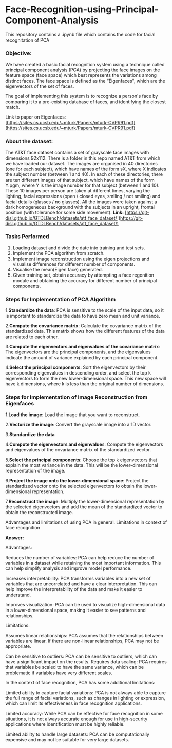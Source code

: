 # Face-Recognition-using-Principal-Component-Analysis

This repository contains a .ipynb file which contains the code for facial recognitation of PCA

### Objective:
We have created a basic facial recognition system using a technique called principal component analysis (PCA) 
by projecting the face images on the feature space (face space) which best
represents the variations among distinct faces. The face space is defined as the
“Eigenfaces", which are the eigenvectors of the set of faces.

The goal of implementing this system is to recognize a person's face by comparing it to a pre-existing database of faces, and identifying the closest match.

Link to paper on Eigenfaces: [https://sites.cs.ucsb.edu/~mturk/Papers/mturk-CVPR91.pdf](https://sites.cs.ucsb.edu/~mturk/Papers/mturk-CVPR91.pdf)

### About the dataset: 
The AT&T face dataset contains a set of grayscale face images with dimensions 92x112. There is a folder in this repo named AT&T from which we have loaded our dataset.
The images are organised in 40 directories (one for each subject), which have names of the form sX, where X indicates the subject number (between 1 and 40). 
In each of these directories, there are ten different images of that subject, which have names of the form Y.pgm, where Y is the image number for that subject (between 1 and 10). 
These 10 images per person are taken at different times, varying the lighting, facial expressions (open / closed eyes, smiling / not smiling) and facial details (glasses / no glasses). 
All the images were taken against a dark homogeneous background with the subjects in an upright, frontal position (with tolerance for some side movement). 
<b>Link:</b> [https://git-disl.github.io/GTDLBench/datasets/att_face_dataset/](https://git-disl.github.io/GTDLBench/datasets/att_face_dataset/)



### Tasks Performed
1. Loading dataset and divide the date into training and test sets. 
2. Implement the PCA algorithm from scratch.
3. Implement image reconstruction using the eigen projections and visualise differences for different number of components.
4. Visualise the mean(Eigen face) generated.
5. Given training set, obtain accuracy by attempting a face regonition module and obtaining the accuracy for different number of principal components.



### Steps for Implementation of PCA Algorithm

1.**Standardize the data**: PCA is sensitive to the scale of the input data, so it is important to standardize the data to have zero mean and unit variance.

2.**Compute the covariance matrix**: Calculate the covariance matrix of the standardized data. This matrix shows how the different features of the data are related to each other.

3.**Compute the eigenvectors and eigenvalues of the covariance matrix**: The eigenvectors are the principal components, and the eigenvalues indicate the amount of variance explained by each principal component.

4.**Select the principal components**: Sort the eigenvectors by their corresponding eigenvalues in descending order, and select the top k eigenvectors to form the new lower-dimensional space. This new space will have k dimensions, where k is less than the original number of dimensions.


### Steps for Implementation of Image Reconstruction from Eigenfaces

1.**Load the image**: Load the image that you want to reconstruct.

2.**Vectorize the image**: Convert the grayscale image into a 1D vector.

3.**Standardize the data**

4.**Compute the eigenvectors and eigenvalue**s: Compute the eigenvectors and eigenvalues of the covariance matrix of the standardized vector.

5.**Select the principal components**: Choose the top k eigenvectors that explain the most variance in the data. This will be the lower-dimensional representation of the image.

6.**Project the image onto the lower-dimensional space**: Project the standardized vector onto the selected eigenvectors to obtain the lower-dimensional representation.

7.**Reconstruct the image**: Multiply the lower-dimensional representation by the selected eigenvectors and add the mean of the standardized vector to obtain the reconstructed image.




Advantages and limitations of using PCA in general. Limitations in context of face recognition

**Answer:**

Advantages:

Reduces the number of variables: PCA can help reduce the number of variables in a dataset while retaining the most important information. This can help simplify analysis and improve model performance.

Increases interpretability: PCA transforms variables into a new set of variables that are uncorrelated and have a clear interpretation. This can help improve the interpretability of the data and make it easier to understand.

Improves visualization: PCA can be used to visualize high-dimensional data in a lower-dimensional space, making it easier to see patterns and relationships.

Limitations:

Assumes linear relationships: PCA assumes that the relationships between variables are linear. If there are non-linear relationships, PCA may not be appropriate.

Can be sensitive to outliers: PCA can be sensitive to outliers, which can have a significant impact on the results.
Requires data scaling: PCA requires that variables be scaled to have the same variance, which can be problematic if variables have very different scales.

In the context of face recognition, PCA has some additional limitations:

Limited ability to capture facial variations: PCA is not always able to capture the full range of facial variations, such as changes in lighting or expression, which can limit its effectiveness in face recognition applications.

Limited accuracy: While PCA can be effective for face recognition in some situations, it is not always accurate enough for use in high-security applications where identification must be highly reliable.

Limited ability to handle large datasets: PCA can be computationally expensive and may not be suitable for very large datasets.


